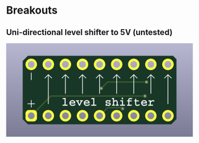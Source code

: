 
# Breakouts

## Uni-directional level shifter to 5V (untested)

![Picture of a small PCB, with holes for two rows of 9 pin 2.54mm headers: 8 inputs, 8 outputs, VCC and Ground](img/unilevel.png)

